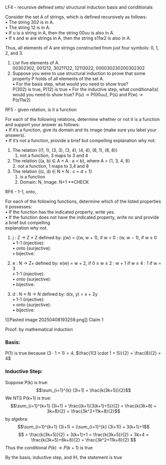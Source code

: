
LF4 - recursive defined sets/ structural induction basis and conditionals

Consider the set A of strings, which is defined recursively as follows:  
• The string 302 is in A.  
• The string 12 is in A.  
• If u is a string in A, then the string 00uu is also in A.  
• If s and w are strings in A, then the string s11w2 is also in A.  

Thus, all elements of A are strings constructed from just four symbols: 0, 1, 2, and 3.  

1. List five elements of A.  
00302302, 001212, 30211122, 12113022, 000030230200302302
2. Suppose you were to use structural induction to prove that some property P holds of all elements of the set A.  
	• For the basis step, what would you need to show true?  
	P(302) is true, P(12) is true
	• For the inductive step, what conditional(s) would you need to show true?
	P(u) -> P(00uu), P(s) and P(w) -> P(s11w2)


RF5 - given relation, is it a function

For each of the following relations, determine whether or not it is a function and support your answer as follows:  
• If it’s a function, give its domain and its image (make sure you label your answers).  
• If it’s not a function, provide a brief but compelling explanation why not.  

1. The relation {(1, 1), (3, 3), (3, 4), (4, 4), (8, 1), (8, 8)}  
	1. not a function, 3 maps to 3 and 4
2. The relation {(a, b) ∈ A × A : a < b}, where A = {1, 3, 4, 8}  
	2. not a function, 1 maps to 3,4 and 8
3. The relation {(c, d) ∈ N × N : c = d + 1}
	1. is a function
	2. Domain: N, Image: N+1 **CHECK

RF6 - 1-1, onto, 

For each of the following functions, determine which of the listed properties it possesses:  
• If the function has the indicated property, write yes.  
• If the function does not have the indicated property, write no and provide a brief but compelling  
explanation why not.  
1. j : Z → Z × Z defined by: j(w) =  {(w, w + 1), if w < 0  : (w, w − 1), if w ≥ 0  
• 1-1 (injective):  
• onto (surjective):  
• bijective:  

2. e : N → Z+ defined by: e(w) =  w + 2, if 0 ≤ w ≤ 2  : w + 1 if w ≥ 4  : 1 if w = 3  
• 1-1 (injective):  
• onto (surjective):  
• bijective:  

3. d : N × N → N defined by: d(x, y) = x + 2y  
• 1-1 (injective):  
• onto (surjective):  
• bijective:

![[Pasted image 20250408193259.png]]
Claim 1

Proof: by mathematical induction
### Basis: 
P(1) is true because $(3 \cdot 1+1) = 4$, $\frac{1(3 \cdot 1 + 5)}{2} = \frac{8}{2} = 4$

### Inductive Step:
Suppose P(k) is true:
$$\sum_{i=1}^{k} (3i+1) = \frac{k(3k+5)}{2}$$
We NTS P(k+1) is true:
$$\sum_{i=1}^{k+1} (3i+1) = \frac{(k+1)(3(k+1)+5)}{2} = \frac{k(3k+8) + 3k+8}{2} = \frac{3k^2+11k+8}{2}$$
by algebra: 
$$\sum_{i=1}^{k+1} (3i+1) = (\sum_{i=1}^{k} (3i+1)) + 3(k+1)+1$$
$$
= \frac{k(3k+5)}{2} + 3(k+1)+1 = \frac{k(3k+5)}{2} + 3k+4 = \frac{k(3k+5)+6k+8}{2} = \frac{3k^2+11k+8}{2}
$$
Thus the conditional $P(k) \to P(k+1)$ is true

By the basis, inductive step, and IH, the statement is true